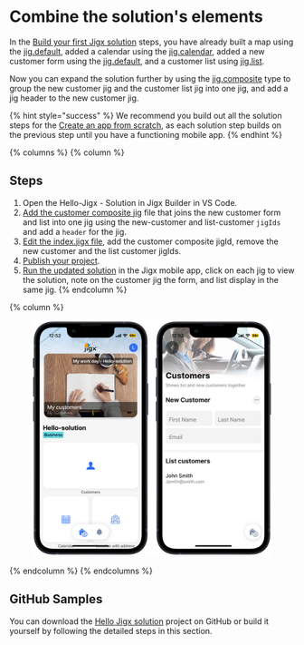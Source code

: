 # Combine the solution's elements

In the [Build your first Jigx solution](https://docs.jigx.com/create-an-app-from-scratch) steps, you have already built a map using the [jig.default](https://docs.jigx.com/examples/jigdefault), added a calendar using the [jig.calendar](https://docs.jigx.com/examples/jigcalendar), added a new customer form using the [jig.default](https://docs.jigx.com/examples/jigdefault), and a customer list using [jig.list](https://docs.jigx.com/examples/jiglist).

Now you can expand the solution further by using the [jig.composite](https://docs.jigx.com/examples/jigcomposite) type to group the new customer jig and the customer list jig into one jig, and add a jig header to the new customer jig.

{% hint style="success" %}
We recommend you build out all the solution steps for the [Create an app from scratch](combine-the-solution_s-elements.md), as each solution step builds on the previous step until you have a functioning mobile app.
{% endhint %}

{% columns %}
{% column %}
## Steps

1. Open the Hello-Jigx - Solution in Jigx Builder in VS Code.
2. [Add the customer composite jig](add-the-customer-composite-jig.md) file that joins the new customer form and list into one jig using the new-customer and list-customer `jigIds` and add a `header` for the jig.
3. [Edit the index.jigx file](edit-the-index_jigx-file.md), add the customer composite jigId, remove the new customer and the list customer jigIds.
4. [Publish your project](../create-the-calendar/publish-your-project.md).
5. [Run the updated solution](../run-the-updated-solution.md) in the Jigx mobile app, click on each jig to view the solution, note on the customer jig the form, and list display in the same jig.
{% endcolumn %}

{% column %}
<figure><img src="../../../.gitbook/assets/HelloJigxSolution.PNG" alt=""><figcaption></figcaption></figure>
{% endcolumn %}
{% endcolumns %}

## GitHub Samples

You can download the [Hello Jigx solution](https://github.com/jigx-com/jigx-samples/tree/main/quickstart/hello-jigx-solution) project on GitHub or build it yourself by following the detailed steps in this section.
